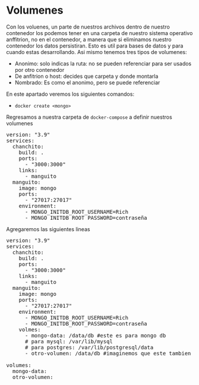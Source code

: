 # Volumenes

Con los voluenes, un parte de nuestros archivos dentro de nuestro contenedor los podemos tener en una carpeta de nuestro sistema operativo anffitrion, no en el contenedor, a manera que si eliminamos nuestro contenedor los datos persistiran. Esto es util para bases de datos y para cuando estas desarrollando. Asi mismo tenemos tres tipos de volumenes:

* Anonimo: solo indicas la ruta: no se pueden referenciar para ser usados por otro contenedor
* De anfitrion o host: decides que carpeta y donde montarla
* Nombrado: Es como el anonimo, pero se puede referenciar 

En este apartado veremos los siguientes comandos:
  * `docker create <mongo>`

Regresamos a nuestra carpeta de `docker-compose` a definir nuestros volumenes

<pre>
version: "3.9"
services:
  chanchito:
    build: .
    ports: 
      - "3000:3000"
    links:
      - manguito
  manguito:
    image: mongo
    ports: 
      - "27017:27017"
    environment:
      - MONGO_INITDB_ROOT_USERNAME=Rich
      - MONGO_INITDB_ROOT_PASSWORD=contraseña
</pre>

Agregaremos las siguientes lineas

<pre>
version: "3.9"
services:
  chanchito:
    build: .
    ports: 
      - "3000:3000"
    links:
      - manguito
  manguito:
    image: mongo
    ports: 
      - "27017:27017"
    environment:
      - MONGO_INITDB_ROOT_USERNAME=Rich
      - MONGO_INITDB_ROOT_PASSWORD=contraseña
    volmes: 
      - mongo-data: /data/db #este es para mongo db
      # para mysql: /var/lib/mysql
      # para postgres: /var/lib/postgresql/data
      - otro-volumen: /data/db #imaginemos que este tambien es para mongo db
      
volumes: 
  mongo-data:
  otro-volumen:
</pre>
